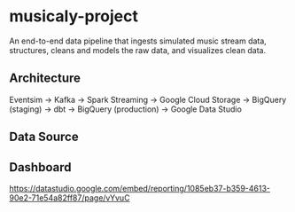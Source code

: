 # musicaly-project

An end-to-end data pipeline that ingests simulated music stream data, structures, cleans and models the raw data, and visualizes clean data.

## Architecture

Eventsim -> Kafka -> Spark Streaming -> Google Cloud Storage -> BigQuery (staging) -> dbt -> BigQuery (production) -> Google Data Studio

## Data Source

## Dashboard

https://datastudio.google.com/embed/reporting/1085eb37-b359-4613-90e2-71e54a82ff87/page/vYvuC

